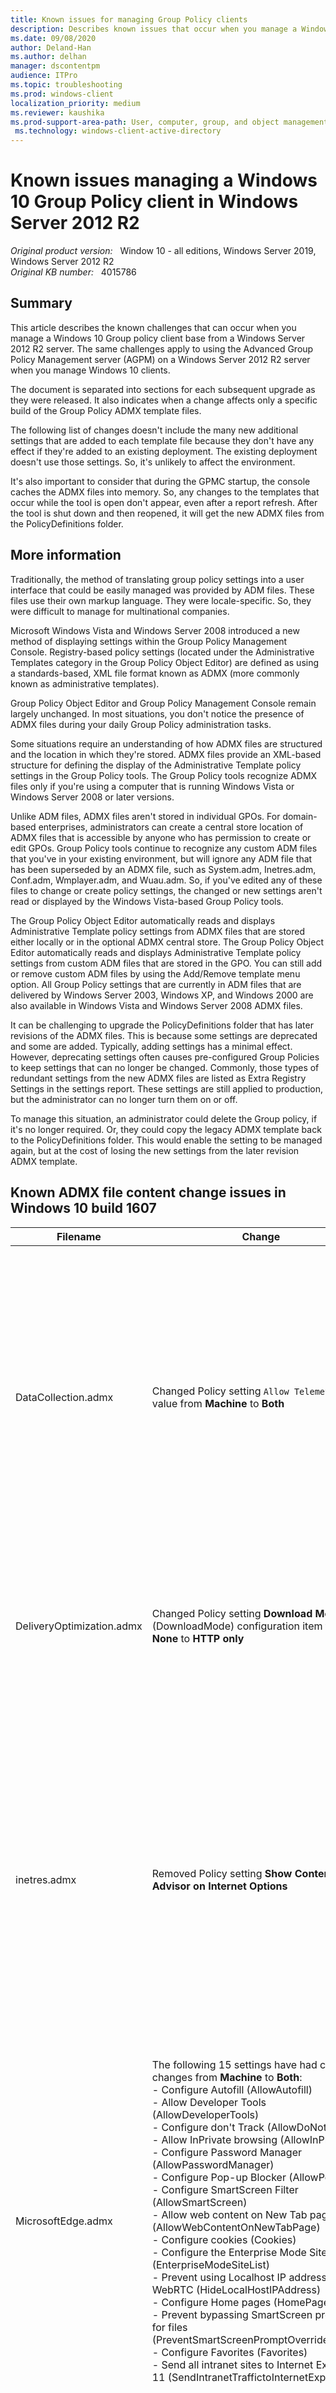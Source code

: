 ```yaml
---
title: Known issues for managing Group Policy clients
description: Describes known issues that occur when you manage a Windows 10 Group Policy Client from a Windows Server 2012 R2 server.
ms.date: 09/08/2020
author: Deland-Han
ms.author: delhan
manager: dscontentpm
audience: ITPro
ms.topic: troubleshooting
ms.prod: windows-client
localization_priority: medium
ms.reviewer: kaushika
ms.prod-support-area-path: User, computer, group, and object management
 ms.technology: windows-client-active-directory
---
```

# Known issues managing a Windows 10 Group Policy client in Windows Server 2012 R2

_Original product version:_ &nbsp; Window 10 - all editions, Windows Server 2019, Windows Server 2012 R2  
_Original KB number:_ &nbsp; 4015786

## Summary

This article describes the known challenges that can occur when you manage a Windows 10 Group policy client base from a Windows Server 2012 R2 server. The same challenges apply to using the Advanced Group Policy Management server (AGPM) on a Windows Server 2012 R2 server when you manage Windows 10 clients.

The document is separated into sections for each subsequent upgrade as they were released. It also indicates when a change affects only a specific build of the Group Policy ADMX template files.

The following list of changes doesn't include the many new additional settings that are added to each template file because they don't have any effect if they're added to an existing deployment. The existing deployment doesn't use those settings. So, it's unlikely to affect the environment.

It's also important to consider that during the GPMC startup, the console caches the ADMX files into memory. So, any changes to the templates that occur while the tool is open don't appear, even after a report refresh. After the tool is shut down and then reopened, it will get the new ADMX files from the PolicyDefinitions folder.

## More information

Traditionally, the method of translating group policy settings into a user interface that could be easily managed was provided by ADM files. These files use their own markup language. They were locale-specific. So, they were difficult to manage for multinational companies.

Microsoft Windows Vista and Windows Server 2008 introduced a new method of displaying settings within the Group Policy Management Console. Registry-based policy settings (located under the Administrative Templates category in the Group Policy Object Editor) are defined as using a standards-based, XML file format known as ADMX (more commonly known as administrative templates).

Group Policy Object Editor and Group Policy Management Console remain largely unchanged. In most situations, you don't notice the presence of ADMX files during your daily Group Policy administration tasks.

Some situations require an understanding of how ADMX files are structured and the location in which they're stored. ADMX files provide an XML-based structure for defining the display of the Administrative Template policy settings in the Group Policy tools. The Group Policy tools recognize ADMX files only if you're using a computer that is running Windows Vista or Windows Server 2008 or later versions.

Unlike ADM files, ADMX files aren't stored in individual GPOs. For domain-based enterprises, administrators can create a central store location of ADMX files that is accessible by anyone who has permission to create or edit GPOs. Group Policy tools continue to recognize any custom ADM files that you've in your existing environment, but will ignore any ADM file that has been superseded by an ADMX file, such as System.adm, Inetres.adm, Conf.adm, Wmplayer.adm, and Wuau.adm. So, if you've edited any of these files to change or create policy settings, the changed or new settings aren't read or displayed by the Windows Vista-based Group Policy tools.

The Group Policy Object Editor automatically reads and displays Administrative Template policy settings from ADMX files that are stored either locally or in the optional ADMX central store. The Group Policy Object Editor automatically reads and displays Administrative Template policy settings from custom ADM files that are stored in the GPO. You can still add or remove custom ADM files by using the Add/Remove template menu option. All Group Policy settings that are currently in ADM files that are delivered by Windows Server 2003, Windows XP, and Windows 2000 are also available in Windows Vista and Windows Server 2008 ADMX files.

It can be challenging to upgrade the PolicyDefinitions folder that has later revisions of the ADMX files. This is because some settings are deprecated and some are added. Typically, adding settings has a minimal effect. However, deprecating settings often causes pre-configured Group Policies to keep settings that can no longer be changed. Commonly, those types of redundant settings from the new ADMX files are listed as Extra Registry Settings in the settings report. These settings are still applied to production, but the administrator can no longer turn them on or off.

To manage this situation, an administrator could delete the Group policy, if it's no longer required. Or, they could copy the legacy ADMX template back to the PolicyDefinitions folder. This would enable the setting to be managed again, but at the cost of losing the new settings from the later revision ADMX template.

## Known ADMX file content change issues in Windows 10 build 1607

|Filename|Change|Possible effect|
|---|---|---|
| DataCollection.admx| Changed Policy setting `Allow Telemetry` class value from **Machine** to **Both**| This ADMX first appeared in Windows 10 RTM and was set to Machine in both the RTM and 1511 revisions. In build 1607, the class changed to Both. This means that the setting was applicable to both the User and Machine sides of the registry. Because this is an extension of an existing setting, this change has no expected effect. |
| DeliveryOptimization.admx| Changed Policy setting **Download Mode** (DownloadMode) configuration item from **None** to **HTTP only**| This change is a display text change only. The underlying values are the same as for previous builds of the ADMX file. So, there's no effect on production group policies. |
| inetres.admx| Removed Policy setting **Show Content Advisor on Internet Options**| This setting was deprecated from the 1607 build of the ADMX file, which has been present pre-2012 and Windows 8. This means that if the setting had already been deployed into production, and the ADMX file was upgraded, the setting remains configured, but it can't be changed without either using a custom ADMX or deleting the whole policy that stores the setting. |
| MicrosoftEdge.admx| The following 15 settings have had class changes from **Machine** to **Both**: <br/>- Configure Autofill (AllowAutofill) <br/>- Allow Developer Tools (AllowDeveloperTools) <br/>- Configure don't Track (AllowDoNotTrack) <br/>- Allow InPrivate browsing (AllowInPrivate) <br/>- Configure Password Manager (AllowPasswordManager) <br/>- Configure Pop-up Blocker (AllowPopups) <br/>- Configure SmartScreen Filter (AllowSmartScreen) <br/>- Allow web content on New Tab page (AllowWebContentOnNewTabPage) <br/>- Configure cookies (Cookies) <br/>- Configure the Enterprise Mode Site List (EnterpriseModeSiteList) <br/>- Prevent using Localhost IP address for WebRTC (HideLocalHostIPAddress) <br/>- Configure Home pages (HomePages) <br/>- Prevent bypassing SmartScreen prompts for files (PreventSmartScreenPromptOverrideForFiles) <br/>- Configure Favorites (Favorites) <br/>- Send all intranet sites to Internet Explorer 11 (SendIntranetTraffictoInternetExplorer) | This ADMX first appeared in Windows 10 RTM and was set to Machine in both the RTM and 1511 revisions. In build 1607, the class changed to Both. This means that the setting was applicable to both the User and Machine sides of the registry. Because this is an extension of an existing setting, this change has no expected effect. |
| WindowsDefender.admx| Removed Policy setting **Define the rate of detection events for logging**| This setting was deprecated from the ADMX file. This means that if the setting had already been deployed into production, and the ADMX file was upgraded, the setting remains configured, but it can't be changed without either using a custom ADMX or deleting the whole policy that stores the setting. |
| WindowsDefender.admx| Removed Policy setting **IP address range Exclusions** WindowsDefender.admx: Removed Policy setting **Port number Exclusions**| This setting was deprecated from the ADMX file. This means that if the setting had already been deployed into production, and the ADMX file was upgraded, the setting remains configured, but it can't be changed without either using a custom ADMX or deleting the whole policy that stores the setting. |
| WindowsDefender.admx| Removed Policy setting **Process Exclusions for outbound traffic**| This setting was deprecated from the ADMX file. This means that if the setting had already been deployed into production, and the ADMX file was upgraded, the setting remains configured, but it can't be changed without either using a custom ADMX or deleting the whole policy that stores the setting. |
| WindowsDefender.admx| Removed Policy setting **Threat ID Exclusions**| This setting was deprecated from the ADMX file. This means that if the setting had already been deployed into production, and the ADMX file was upgraded, the setting remains configured, but it can't be changed without either using a custom ADMX or deleting the whole policy that stores the setting. |
| WindowsDefender.admx:| Removed Policy setting **Turn on Information Protection Control**| This setting was deprecated from the ADMX file. This means that if the setting had already been deployed into production, and the ADMX file was upgraded, the setting remains configured, but it can't be changed without either using a custom ADMX or deleting the whole policy that stores the setting. |
| WindowsDefender.admx| Removed Policy setting **Turn on network protection against exploits of known vulnerabilities**| This setting was deprecated from the ADMX file. This means that if the setting had already been deployed into production, and the ADMX file was upgraded, the setting remains configured, but it can't be changed without either using a custom ADMX or deleting the whole policy that stores the setting. |
| WindowsDefender.admx| Changed Policy setting **Suppress all notifications** (UX_Configuration_Notification_Suppress) enabled and disabled value from enabledValue=0 and disabledValue=1 to enabledValue=1 and disabledValue=0| This change has occurred on build 1607 and differs from build 1511 and previous. This change enables this setting to work as expected, because to previously enable this setting, it had to be disabled. The impact for an upgrade is that if the setting was configured and the PolicyDefinitions were upgraded to 1607, then the setting will automatically revert to the opposite setting that was previously configured. <br/>See [Appendix 1 Windows Defender](#appendix-1-windows-defender) <br/>|
| WindowsDefender.admx| Removed Policy setting **Configure local setting override to turn off Intrusion Prevention System**| This setting was deprecated from the ADMX file. This means that if the setting had already been deployed into production, and the ADMX file was upgraded, the setting remains configured, but it can't be changed without either using a custom ADMX or deleting the whole policy that stores the setting. |
| WindowsExplorer.admx| Changed Policy setting **Configure Windows SmartScreen** (EnableSmartScreen), replaced drop-down item to enabled/disabled configuration item.| This setting has changed in this version from previous versions, in particular the option to enable smart screen but Require approval from an administrator before running downloaded unknown software has been deprecated. This means that if this setting was configured previously, it will become unmanageable, after the ADMX upgrade. it's also important to note that if this setting is enabled, but the smart screen was disabled, then after the upgrade, the whole setting becomes disabled. <br/>See [Appendix 2 Windows Explorer](#appendix-2-windows-explorer) |
| WindowsUpdate.admx| Removed Policy setting **Defer Upgrades and Updates** (DeferUpgrade), replaced by more detailed Policy settings (`DeferFeatureUpdates`, `DeferQualityUpdates`, `ExcludeWUDriversInQualityUpdate`, `ActiveHours`)| The defer upgrade option was made available as per Windows 10 RTM and was changed on build 1607. Once the settings have been configured and the PolicyDefinitions folder is upgraded to build 1607, the settings become unmanageable. The configured settings will remain configured, but it won't be changeable without either a custom ADMX or deleting the whole policy that stores the setting. As the new DeferUpgrade settings are new to build 1607, it's not expected to have any impact on existing configurations. <br/>See [Appendix 3 Windows Update](#appendix-3-windows-update) |
||||

## Known ADMX file content change issues in Windows 10 build 1511

| Filename| Change| Possible Effect |
|---|---|---|
| Explorer.admx| Removed Policy setting **Turn off soft landing help tips** (DisableSoftLanding)| This setting has been deprecated from the Window 10 RTM ADMX file and wasn't present in 2012 R2. This means that if the setting had already been deployed into production and the ADMX was upgraded, the setting remains configured, but it's not changeable without either using a custom ADMX or deleting the whole policy that stores the setting. |
| inetres.admx| Removed Policy setting **Prevent configuration of top-result search on Address bar** (TopResultPol) (computer/Windows Components/IE/Internet Settings/Advanced Settings/Searching)| This setting has been deprecated from the ADMX file. This means that if the setting had already been deployed into production and the ADMX was upgraded, the setting remains configured, but it's not changeable without either using a custom ADMX or deleting the whole policy that stores the setting. |
| LocationProviderAdm.admx| Deprecated Microsoft-Windows-Geolocation-WLPAdm.admx for the new filename LocationProviderAdm.admx| When you upgrade from Windows 10 RTM to Windows 10 version 1511, the new LocationProviderAdm.admx file is copied to the folder while keeping the old Microsoft-Windows-Geolocation-WLPAdm.admx file. So, there are two ADMX files that address the same policy namespace. This generating an error. See ["'Microsoft.Policies.Sensors.WindowsLocationProvider' is already defined" error when you edit a policy in Windows](https://support.microsoft.com/help/3077013)|
| MicrosoftEdge.admx| Removed Policy setting **Allows you to run scripts, like JavaScript** (AllowActiveScripting) (Computer)| This setting has been deprecated from the ADMX file. This means that if the setting had already been deployed into production and the ADMX was upgraded, the setting remains configured, but it won't be changeable without either using a custom ADMX or deleting the whole policy that stores the setting. |
| MicrosoftEdge.admx| The following nine settings have had class changes from **Both** to **Machine**: <br/>- Turn off Autofill (AllowAutofill) <br/>- Allow employees to send don't Track headers (AllowDoNotTrack) <br/>- Turn off Password Manager (AllowPasswordManager) <br/>- Turn off Pop-up Blocker (AllowPopups) <br/>- Turn off address bar search suggestions (AllowSearchSuggestionsinAddressBar) <br/>- Turn off the SmartScreen Filter (AllowSmartScreen) <br/>- Configure Cookies (Cookies) <br/>- Configure the Enterprise Mode Site List (EnterpriseModeSiteList) <br/>- Send all intranet sites to Internet Explorer 11 (SendIntranetTraffictoInternetExplorer) | A change of class from **Both** to **Machine** means that a setting is descoped from being applicable to both the User and Machine sides of a policy to only the Machine side. This means that if the policy has already been configured in the User side, you would be unable to change the user side settings again after the ADMX upgrade. However, the setting remains configured. |
| ParentalControls.admx| Was removed in this build of ADMX| When an ADMX is removed from the latest build of templates, all settings that may have been configured from previous versions of the file become stagnant. If the PolicyDefinitions folder is upgraded, the existing previous file is still present. So, there's no effect. If the contents of the PolicyDefinitions folder is removed, and the new templates are populated, and some group policies are still configured by using the settings from parentalcontrols.ADMX, the settings will still be present and functional. However, they can't be reconfigured without either using a custom ADMX or deleting the whole policy that stores the setting. |
| WindowsStore.admx| Was added, that directly replaces WinStoreUI.admx (obtained from Windows 2012/8 RTM ADMX and wasn't present in 2012 R2/8.1)| The **EnableWindowsStoreOnWTG** setting in the key named Software\Policies\Microsoft\WindowsStore that has the value name of **EnableWindowsStoreOnWTG** is deprecated. This prevents the setting from being reconfigurable without either using a custom ADMX or deleting the whole policy that stores the setting. Also, the DisableAutoDownload setting value is changed from 3 (winStoreUI) to 4 (WindowsStore). This causes the original setting to be superseded and appear under extra registry settings. This also causes the original setting to become unchangeable. However, it will still be set. See [Appendix 4 WinStoreUI upgrade to WindowsStore](#appendix-4-winstoreui-upgrade-to-windowsstore) If both files are present at the same time, the GPMC fails to load. This is because the namespaces of both files are also duplicates. This causes the error while generating the settings `reportNamespace` 'Microsoft.Policies.WindowsStore' is already defined as the target namespace for another file in the store. File \\\\\<Domain Name>\SysVol\<DomainName>\Policies\PolicyDefinitions\WinStoreUI.admx, line 4, column 80 |
||||

## Known ADMX file content change issues in Windows 10 RTM

| Filename| Change| Possible effect |
|---|---|---|
| AppXRuntime.admx| Changed Policy **Allow Microsoft accounts to be optional** class value change from **Both** to **Machine**| A change of class from **Both** to **Machine** means that a setting has been descoped from being applicable to both the User and Machine sides of a policy to just the Machine. This means that if the policy has already been configured in the User side, you can't change the User side settings again after the ADMX upgrade. However, the setting remains configured. |
| ErrorReporting.admx| Removed Policy setting **Automatically send memory dumps for OS-generated error reports** (WerAutoApproveOSDumps_1 (User setting), WerAutoApproveOSDumps_2 (Machine setting))| If the ADMX is upgraded in place from the Windows Server 2012 R2 version, you can't change the settings again. The setting remains configured. However, you can't change it without either using a custom ADMX or deleting the whole policy that stores the setting. |
| ErrorReporting.admx| Removed Policy setting **Configure Default consent** (WerDefaultConsent_1 (User setting), WerDefaultConsent_2 (Machine setting))| Once the ErrorReporting.ADMX is replaced from the 2012 R2 revision to the Windows 10 RTM version, you see the following error: **Registry value DefaultConsent is of unexpected type.** To resolve this issue, the Group Policy should either be removed, and the settings be rebuilt into a new policy using the new ADMX template. See [Appendix 5 Error reporting](#appendix-5-error-reporting) |
| inetres.admx| Removed Policy setting **Allow Internet Explorer to use the SPDY/3 network protocol**| This setting has been deprecated from the 2012 R2 ADMX file. This means that if the setting had already been deployed into production and the ADMX was upgraded, the setting remains configured. However, you can't change it without either using a custom ADMX or deleting the whole policy that stores the setting. |
| NAPXPQec.admx| The ADMX file has been deprecated.| When an ADMX has been removed from the RTM build of templates, all settings that may have been configured from previous versions of the file become stagnant. If the PolicyDefinitions folder has been upgraded, the existing previous file remains present. So, there's no effect. If the contents of the PolicyDefinitions folder has been removed, and the new templates are populated, and there are group policies still configured by using the settings from the NAPXPQec.ADMX, the settings remain present and functional. However, you can't reconfigure them without either using a custom ADMX or reinserting the file from a backup or deleting the whole policy that stores the setting. |
| NetworkProjection.admx| The ADMX file has been deprecated.| When an ADMX has been removed from the RTM build of templates, all settings that may have been configured from previous versions of the file becomes stagnant. If the PolicyDefinitions folder has been upgraded, then the existing previous file will still be present, so there will no effect. If the contents of the PolicyDefinitions folder are removed, and then the new templates are populated, and there are group policies still configured by using the settings from the NetworkProjection.ADMX, the settings remain present and functional. However, you can't reconfigure them without using a custom ADMX, reinserting the file from a backup, or deleting the whole policy that stores the setting. |
| PswdSync.admx| This file was removed and now only delivered with Server Operating Systems only| When an ADMX has been removed from the RTM build of templates, all settings that may have been configured from previous versions of the file will become stagnant. If the PolicyDefinitions folder has been upgraded, the existing previous file will remain present, so there will no effect. If the contents of the PolicyDefinitions folder has been removed, and the new templates are populated, and there are group policies still configured by using the settings from the PswdSync.ADMX, the settings will still remain present and functional. However, you can't reconfigure them without either using a custom ADMX, or reinserting the file from a backup, or reinserting the file from a server build or deleting the whole policy that stores the setting. |
| SkyDrive.admx| There are many changes to this file from 2012 R2 revision, but all change references from Skydrive to OneDrive, with relevant registry location changes also. Below are a few examples: <br/>1. Changed policyNamespace from "target prefix="skydrive" namespace="Microsoft.Policies.Skydrive"" to "target prefix="onedrive" namespace="Microsoft.Policies.OneDrive"" <br/>2. Changed category Skydrive to OneDrive <br/>3. Changed policy **Prevent the usage of OneDrive for file storage** to use the OneDrive registry key (`Software\Policies\Microsoft\Windows\OneDrive`) from the Skydrive registry key (`Software\Policies\Microsoft\Windows\Skydrive`) | After the Windows 10 RTM version of the Skydrive.admx replaces the 2012 R2 revision of the file, all control of Skydrive components is replaced with the OneDrive versions settings. If you're still using the Skydrive application, those settings will still apply. However, they'll be unmanageable without either using a custom ADMX or recovering the 2012 R2 version of the template. |
| Snis.admx| This file was removed and now only delivered with Server Operating Systems only| When an ADMX has been removed from the RTM build of templates, all settings that may have been configured from previous versions of the file will become stagnant. If the PolicyDefinitions folder has been upgraded, the existing previous file will remain present. So, there's no effect. If the contents of the PolicyDefinitions folder are removed, and the new templates are populated, and there are group policies still configured by using the settings from the Snis.ADMX, the settings will remain present and functional. However, you can't reconfigure them without either using a custom ADMX or reinserting the file from a backup or deleting the whole policy that stores the setting. |
| TerminalServer.admx| Changed Policy setting **Optimize visual experience when using RemoteFX** (TS_RemoteDesktopVirtualGraphics), removed typing error from **...ScreeenImageQuality...** to **...ScreenImageQuality...**| This setting has been changed internally and its name reference is only used to link the ADMX file to the ADML content. So, this change has no impact to the actual settings configured or the use of the settings in the policy. |
| WinStoreUI.admx| The ADMX file has been deprecated.| This file was removed for the Windows 10 RTM, so if the Microsoft Store was configured using Windows Server 2012 R2, then these settings will become extra registry settings. The settings are still present and functional. However, you can't reconfigure them without either using a custom ADMX or deleting the whole policy that stores the setting. Note: This file was replaced in Windows 10 build 1511 with the file WindowsStore.ADMX. Read the details of that file in the next section. |
||||

## ADMX source file references

|Filename|Reference Build|Revision Number|Digital Signal Date|
|---|---|---|---|
| [Windows8-Server2012ADMX-RTM.msi](https://www.microsoft.com/download/details.aspx?id=36991)| RTM| {EEDEB0DE-8C60-4EB6-A04D-7B3C5E121D03}| ‎Thursday, ‎January ‎24, ‎2013 10:08:25 PM |
| [Windows8.1-Server2012R2ADMX-RTM.msi](https://www.microsoft.com/download/details.aspx?id=41193)| RTM| {4AED4C7A-9B51-445C-9066-91F3CEE0E690}| ‎Monday, ‎November ‎25, ‎2013 2:09:46 AM |
| [Windows10-ADMX.msi](https://www.microsoft.com/download/details.aspx?id=48257)| RTM| {79A07922-2B64-445E-B6DD-5578B607A411}| ‎Monday, ‎August ‎3, ‎2015 6:07:15 AM |
| [Windows10_Version_1511_ADMX.msi](https://www.microsoft.com/download/details.aspx?id=48257)| 1511| {095735F1-0D68-4941-A4CE-16BDEC8CAF21}| ‎Tuesday, ‎November ‎17, ‎2015 7:38:18 AM |
| [Windows 10 and Windows Server 2016 ADMX.msi](https://www.microsoft.com/download/details.aspx?id=53430)| 1607| {7848F166-A24F-4AE3-AEC9-6622770F8A85}| ‎Monday December ‎19, ‎2016 2:07:42 PM, ‎ |
|||||

### Other references

- [How to create and manage the Central Store for Group Policy Administrative Templates in Windows](https://support.microsoft.com/help/3087759/how-to-create-and-manage-the-central-store-for-group-policy-administrative-templates-in-windows)
- [Managing Group Policy ADMX Files Step-by-Step Guide](/previous-versions/windows/it-pro/windows-vista/cc709647(v=ws.10))
- ["'Microsoft.Policies.Sensors.WindowsLocationProvider' is already defined" error when you edit a policy in Windows](https://support.microsoft.com/help/3077013)
- [ADMX Version History](/archive/blogs/grouppolicy/admx-version-history)
- The content differences between ADMX/L files, within an Excel spreadsheet are available here: [https://go.microsoft.com/fwlink/?linkid=829685](https://go.microsoft.com/fwlink/?linkid=829685).

## Appendix

### Appendix 1 Windows Defender

:::image type="content" source="media/known-issues-for-group-policy-clients/windows-defender-1.png" alt-text="Windows Defender setting 1":::

The same setting (without editing the policy) after an ADMX upgrade to 1607d

:::image type="content" source="media/known-issues-for-group-policy-clients/windows-defender-2.png" alt-text="Windows Defender setting 2":::

### Appendix 2 Windows Explorer

If the SmartScreen setting is enabled, and the **Require approval from an administrator before running downloaded unknown software** option is selected, you see:

:::image type="content" source="media/known-issues-for-group-policy-clients/windows-explorer-1.png" alt-text="Windows Explorer setting 1":::

After you upgrade the templates directly without changing the policy, you see:

:::image type="content" source="media/known-issues-for-group-policy-clients/windows-explorer-2.png" alt-text="Windows Explorer setting 2":::

If you select the second option ("Give a warning"), you see:

:::image type="content" source="media/known-issues-for-group-policy-clients/windows-explorer-3.png" alt-text="Windows Explorer setting 3":::

However, in the settings tab of GPMC, you see:

:::image type="content" source="media/known-issues-for-group-policy-clients/windows-explorer-4.png" alt-text="Windows Explorer setting 4":::

> [!NOTE]
> No items are listed under **Pick one of the following settings**.

After the templates are upgraded, you see:

:::image type="content" source="media/known-issues-for-group-policy-clients/windows-explorer-5.png" alt-text="Windows Explorer setting 5":::

You now enable the policy and select to disable the smart screen, as shown:

:::image type="content" source="media/known-issues-for-group-policy-clients/windows-explorer-6.png" alt-text="Windows Explorer setting 6":::

After you make this setting, you see the following in the report:

:::image type="content" source="media/known-issues-for-group-policy-clients/windows-explorer-7.png" alt-text="Windows Explorer setting 7":::

After you upgrade the templates to build 1607, the settings report reads as follows:

:::image type="content" source="media/known-issues-for-group-policy-clients/windows-explorer-8.png" alt-text="Windows Explorer setting 8":::

If you now edit the setting, you see:

:::image type="content" source="media/known-issues-for-group-policy-clients/windows-explorer-9.png" alt-text="Windows Explorer setting 9":::

### Appendix 3 Windows Update

After the policy definitions are upgraded to at least the Windows 10 RTM build, and you configure the Windows Update settings to defer upgrades, you see:

:::image type="content" source="media/known-issues-for-group-policy-clients/windows-update-1.png" alt-text="Windows Update 1":::

After the PolicyDefinitions folder is upgraded to build 1611, the settings become extra registry settings, as shown:

:::image type="content" source="media/known-issues-for-group-policy-clients/windows-update-2.png" alt-text="Windows Update 2":::

### Appendix 4 WinStoreUI upgrade to WindowsStore

Enabling the Microsoft Store options by using the Windows Server 2012 R2 build of ADMX provides the report:

:::image type="content" source="media/known-issues-for-group-policy-clients/winstoreui-upgrade-to-windowsstore-1.png" alt-text="WinStoreUI upgrade to WindowsStore 1":::

After the ADMX files are replaced in the central store by build 1511, you see:

:::image type="content" source="media/known-issues-for-group-policy-clients/winstoreui-upgrade-to-windowsstore-2.png" alt-text="WinStoreUI upgrade to WindowsStore 2":::

### Appendix 5 Error reporting

In Windows Server 2012 R2, you receive the following report if you enable **Configure Default consent**:

:::image type="content" source="media/known-issues-for-group-policy-clients/error-reporting-1.png" alt-text="Error reporting 1":::

If errorreporting.admx is replaced, the report becomes as follows:

:::image type="content" source="media/known-issues-for-group-policy-clients/error-reporting-2.png" alt-text="Error reporting 2":::

You can also see the image:

:::image type="content" source="media/known-issues-for-group-policy-clients/error-reporting-3.png" alt-text="Error reporting 3":::

After WinStoreUI is removed and WindowsStore is added, you see:

:::image type="content" source="media/known-issues-for-group-policy-clients/error-reporting-4.png" alt-text="Error reporting 4":::

After both ADMX/L templates are present in the policy definitions folder, you see:

:::image type="content" source="media/known-issues-for-group-policy-clients/error-reporting-5.png" alt-text="Error reporting 5":::
